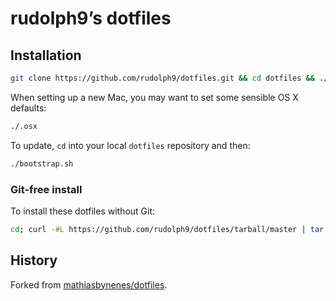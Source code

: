 # rudolph9’s dotfiles

## Installation

```bash
git clone https://github.com/rudolph9/dotfiles.git && cd dotfiles && ./bootstrap.sh
```

When setting up a new Mac, you may want to set some sensible OS X defaults:

```bash
./.osx
```
To update, `cd` into your local `dotfiles` repository and then:

```bash
./bootstrap.sh
```
### Git-free install

To install these dotfiles without Git:

```bash
cd; curl -#L https://github.com/rudolph9/dotfiles/tarball/master | tar -xzv --strip-components 1 --exclude={README.md,bootstrap.sh}
```

## History

Forked from [mathiasbynenes/dotfiles](https://github.com/mathiasbynens/dotfiles).